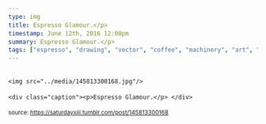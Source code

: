 ```yaml
---
type: img
title: Espresso Glamour.</p> 
timestamp: June 12th, 2016 12:00pm
summary: Espresso Glamour.</p> 
tags: ["espresso", "drawing", "vector", "coffee", "machinery", "art", "Neon]
---
```


                
                
                
                                                                                        <img src="../media/145813300168.jpg"/>
                                                                                          <div class="caption"><p>Espresso Glamour.</p> </div>
                                    
                
                
                
                
                                
<small>source: https://saturdayxiii.tumblr.com/post/145813300168</small>